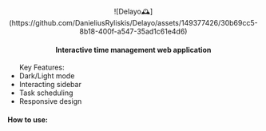 <div align="center">
![Delayo🕰️](https://github.com/DanieliusRyliskis/Delayo/assets/149377426/30b69cc5-8b18-400f-a547-35ad1c61e4d6)
</div>
<h4 align="center">Interactive time management web application</h4>
<ul>Key Features:
<li>Dark/Light mode</li>
<li>Interacting sidebar</li>
<li>Task scheduling</li>
<li>Responsive design</li>
</ul>
<h4>How to use:</h4>
